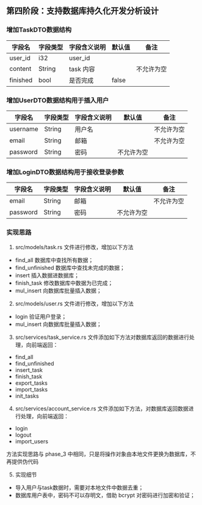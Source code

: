 ## 第四阶段：支持数据库持久化开发分析设计
### 增加TaskDTO数据结构
|字段名|字段类型|字段含义说明|默认值|备注|
|-----|------|-----|---|----|
|user_id|i32|user_id| ||
|content|String|task 内容| |不允许为空|
|finished|bool|是否完成|false| |

### 增加UserDTO数据结构用于插入用户
|字段名|字段类型|字段含义说明|默认值|备注|
|-----|------|-----|---|----|
|username|String|用户名| |不允许为空|
|email|String|邮箱| |不允许为空|
|password|String|密码|不允许为空| |

### 增加LoginDTO数据结构用于接收登录参数
|字段名|字段类型|字段含义说明|默认值|备注|
|-----|------|-----|---|----|
|email|String|邮箱| |不允许为空|
|password|String|密码|不允许为空| |

### 实现思路
1. src/models/task.rs 文件进行修改，增加以下方法
- find_all 数据库中查找所有数据；
- find_unfinished 数据库中查找未完成的数据；
- insert 插入数据进数据库；
- finish_task 修改数据库中数据为已完成；
- mul_insert 向数据库批量插入数据；

2. src/models/user.rs 文件进行修改，增加以下方法
- login 验证用户登录；
- mul_insert 向数据库批量插入数据；

3. src/services/task_service.rs 文件添加如下方法对数据库返回的数据进行处理，向前端返回：
- find_all
- find_unfinished
- insert_task
- finish_task
- export_tasks
- import_tasks
- init_tasks

4. src/services/account_service.rs 文件添加如下方法，对数据库返回数据进行处理，向前端返回：
- login
- logout
- import_users

方法实现思路与 phase_3 中相同，只是将操作对象由本地文件更换为数据库，不再提供伪代码

5. 实现细节
- 导入用户与task数据时，需要对本地文件中数据去重；
- 数据库用户表中，密码不可以存明文，借助 bcrypt 对密码进行加密和验证；